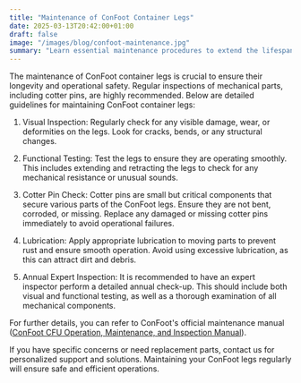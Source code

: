 ```yaml
---
title: "Maintenance of ConFoot Container Legs"
date: 2025-03-13T20:42:00+01:00
draft: false
image: "/images/blog/confoot-maintenance.jpg"
summary: "Learn essential maintenance procedures to extend the lifespan and ensure optimal performance of your ConFoot container legs."
---
```


The maintenance of ConFoot container legs is crucial to ensure their longevity and operational safety. Regular inspections of mechanical parts, including cotter pins, are highly recommended. Below are detailed guidelines for maintaining ConFoot container legs:

1. Visual Inspection: Regularly check for any visible damage, wear, or deformities on the legs. Look for cracks, bends, or any structural changes.

2. Functional Testing: Test the legs to ensure they are operating smoothly. This includes extending and retracting the legs to check for any mechanical resistance or unusual sounds.

3. Cotter Pin Check: Cotter pins are small but critical components that secure various parts of the ConFoot legs. Ensure they are not bent, corroded, or missing. Replace any damaged or missing cotter pins immediately to avoid operational failures.

4. Lubrication: Apply appropriate lubrication to moving parts to prevent rust and ensure smooth operation. Avoid using excessive lubrication, as this can attract dirt and debris.

5. Annual Expert Inspection: It is recommended to have an expert inspector perform a detailed annual check-up. This should include both visual and functional testing, as well as a thorough examination of all mechanical components.

For further details, you can refer to ConFoot's official maintenance manual ([ConFoot CFU Operation, Maintenance, and Inspection Manual](https://confoot.fi/wp-content/uploads/2024/12/ConFoot-CFU20-Operation-maintenance-and-inspection-manual.pdf)).

If you have specific concerns or need replacement parts, contact us for personalized support and solutions. Maintaining your ConFoot legs regularly will ensure safe and efficient operations.